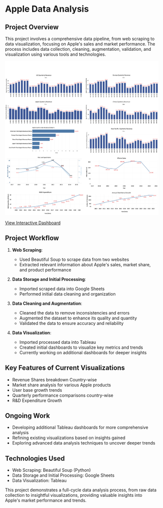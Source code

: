 # Apple Data Analysis

## Project Overview

This project involves a comprehensive data pipeline, from web scraping to data visualization, focusing on Apple's sales and market performance. The process includes data collection, cleaning, augmentation, validation, and visualization using various tools and technologies.

![Apple Sales Analysis Dashboard](./Apple_Data_Analysis_Dashboard.png)

[View Interactive Dashboard](https://public.tableau.com/views/Apple_Data_Analysis/Dashboard1?:language=en-US&:sid=&:redirect=auth&:display_count=n&:origin=viz_share_link)

## Project Workflow

1. **Web Scraping**: 
   - Used Beautiful Soup to scrape data from two websites
   - Extracted relevant information about Apple's sales, market share, and product performance

2. **Data Storage and Initial Processing**:
   - Imported scraped data into Google Sheets
   - Performed initial data cleaning and organization

3. **Data Cleaning and Augmentation**:
   - Cleaned the data to remove inconsistencies and errors
   - Augmented the dataset to enhance its quality and quantity
   - Validated the data to ensure accuracy and reliability

4. **Data Visualization**:
   - Imported processed data into Tableau
   - Created initial dashboards to visualize key metrics and trends
   - Currently working on additional dashboards for deeper insights

## Key Features of Current Visualizations

- Revenue Shares breakdown Country-wise
- Market share analysis for various Apple products
- User base growth trends
- Quarterly performance comparisons country-wise
- R&D Expenditure Growth

## Ongoing Work

- Developing additional Tableau dashboards for more comprehensive analysis
- Refining existing visualizations based on insights gained
- Exploring advanced data analysis techniques to uncover deeper trends

## Technologies Used

- Web Scraping: Beautiful Soup (Python)
- Data Storage and Initial Processing: Google Sheets
- Data Visualization: Tableau

This project demonstrates a full-cycle data analysis process, from raw data collection to insightful visualizations, providing valuable insights into Apple's market performance and trends.
